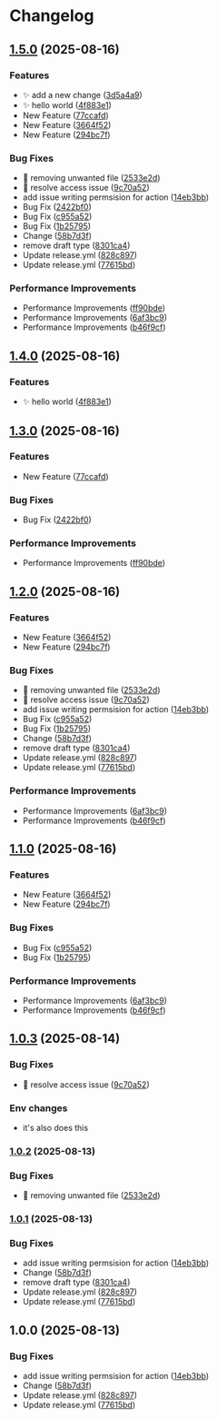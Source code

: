 # Changelog

## [1.5.0](https://github.com/SandeepOCT/reactive-spring/compare/v1.4.0...v1.5.0) (2025-08-16)


### Features

* ✨ add a new change ([3d5a4a9](https://github.com/SandeepOCT/reactive-spring/commit/3d5a4a92d412a9e42ba034aa96f25e45c605b71b))
* ✨ hello world ([4f883e1](https://github.com/SandeepOCT/reactive-spring/commit/4f883e1ac9541afd4ff32e192793a2500eb329e0))
* New Feature ([77ccafd](https://github.com/SandeepOCT/reactive-spring/commit/77ccafd42253235ad6f4430ff964f64fe96edada))
* New Feature ([3664f52](https://github.com/SandeepOCT/reactive-spring/commit/3664f523e74b826021e335c9330dec5328f6f4f1))
* New Feature ([294bc7f](https://github.com/SandeepOCT/reactive-spring/commit/294bc7f35b81fa2d206992a495035d49223b4e91))


### Bug Fixes

* 🐛 removing unwanted file ([2533e2d](https://github.com/SandeepOCT/reactive-spring/commit/2533e2d376a33cfb356b24f096dd9f2a5d36983d))
* 🐛 resolve access issue ([9c70a52](https://github.com/SandeepOCT/reactive-spring/commit/9c70a52d0d63d948c02ec87ec26d983df5adcc9a))
* add issue writing permsision for action ([14eb3bb](https://github.com/SandeepOCT/reactive-spring/commit/14eb3bb12b5cce084f0e8aaeff82ce85f0abe306))
* Bug Fix ([2422bf0](https://github.com/SandeepOCT/reactive-spring/commit/2422bf07a08597bba722286da960879388c3f87f))
* Bug Fix ([c955a52](https://github.com/SandeepOCT/reactive-spring/commit/c955a52ac9fd001f45cdaf8b0e946e8e07e4839f))
* Bug Fix ([1b25795](https://github.com/SandeepOCT/reactive-spring/commit/1b2579566b51e21a3b928e91bc3799814f4d9fb8))
* Change ([58b7d3f](https://github.com/SandeepOCT/reactive-spring/commit/58b7d3fe1ee77784c643d31498423166af3e3c45))
* remove draft type ([8301ca4](https://github.com/SandeepOCT/reactive-spring/commit/8301ca4723cf425285635bc8a3a00bb8fe0d05a0))
* Update release.yml ([828c897](https://github.com/SandeepOCT/reactive-spring/commit/828c89764a3930cf97fea5b9fa9e7e58d49a5e21))
* Update release.yml ([77615bd](https://github.com/SandeepOCT/reactive-spring/commit/77615bd68bfb343aaf2b014bce5dede5a6ef0e9a))


### Performance Improvements

* Performance Improvements ([ff90bde](https://github.com/SandeepOCT/reactive-spring/commit/ff90bdea15a5d984eecc031b52f11406d4698df5))
* Performance Improvements ([6af3bc9](https://github.com/SandeepOCT/reactive-spring/commit/6af3bc9846ec4876a409370acb04dd5a5491a165))
* Performance Improvements ([b46f9cf](https://github.com/SandeepOCT/reactive-spring/commit/b46f9cf5e8a0a9d117120bf54071fa90ab2d4e67))

## [1.4.0](https://github.com/SandeepOCT/reactive-spring/compare/v1.3.0...v1.4.0) (2025-08-16)


### Features

* ✨ hello world ([4f883e1](https://github.com/SandeepOCT/reactive-spring/commit/4f883e1ac9541afd4ff32e192793a2500eb329e0))

## [1.3.0](https://github.com/SandeepOCT/reactive-spring/compare/v1.2.0...v1.3.0) (2025-08-16)


### Features

* New Feature ([77ccafd](https://github.com/SandeepOCT/reactive-spring/commit/77ccafd42253235ad6f4430ff964f64fe96edada))


### Bug Fixes

* Bug Fix ([2422bf0](https://github.com/SandeepOCT/reactive-spring/commit/2422bf07a08597bba722286da960879388c3f87f))


### Performance Improvements

* Performance Improvements ([ff90bde](https://github.com/SandeepOCT/reactive-spring/commit/ff90bdea15a5d984eecc031b52f11406d4698df5))

## [1.2.0](https://github.com/SandeepOCT/reactive-spring/compare/v1.1.0...v1.2.0) (2025-08-16)


### Features

* New Feature ([3664f52](https://github.com/SandeepOCT/reactive-spring/commit/3664f523e74b826021e335c9330dec5328f6f4f1))
* New Feature ([294bc7f](https://github.com/SandeepOCT/reactive-spring/commit/294bc7f35b81fa2d206992a495035d49223b4e91))


### Bug Fixes

* 🐛 removing unwanted file ([2533e2d](https://github.com/SandeepOCT/reactive-spring/commit/2533e2d376a33cfb356b24f096dd9f2a5d36983d))
* 🐛 resolve access issue ([9c70a52](https://github.com/SandeepOCT/reactive-spring/commit/9c70a52d0d63d948c02ec87ec26d983df5adcc9a))
* add issue writing permsision for action ([14eb3bb](https://github.com/SandeepOCT/reactive-spring/commit/14eb3bb12b5cce084f0e8aaeff82ce85f0abe306))
* Bug Fix ([c955a52](https://github.com/SandeepOCT/reactive-spring/commit/c955a52ac9fd001f45cdaf8b0e946e8e07e4839f))
* Bug Fix ([1b25795](https://github.com/SandeepOCT/reactive-spring/commit/1b2579566b51e21a3b928e91bc3799814f4d9fb8))
* Change ([58b7d3f](https://github.com/SandeepOCT/reactive-spring/commit/58b7d3fe1ee77784c643d31498423166af3e3c45))
* remove draft type ([8301ca4](https://github.com/SandeepOCT/reactive-spring/commit/8301ca4723cf425285635bc8a3a00bb8fe0d05a0))
* Update release.yml ([828c897](https://github.com/SandeepOCT/reactive-spring/commit/828c89764a3930cf97fea5b9fa9e7e58d49a5e21))
* Update release.yml ([77615bd](https://github.com/SandeepOCT/reactive-spring/commit/77615bd68bfb343aaf2b014bce5dede5a6ef0e9a))


### Performance Improvements

* Performance Improvements ([6af3bc9](https://github.com/SandeepOCT/reactive-spring/commit/6af3bc9846ec4876a409370acb04dd5a5491a165))
* Performance Improvements ([b46f9cf](https://github.com/SandeepOCT/reactive-spring/commit/b46f9cf5e8a0a9d117120bf54071fa90ab2d4e67))

## [1.1.0](https://github.com/SandeepOCT/reactive-spring/compare/v1.0.3...v1.1.0) (2025-08-16)


### Features

* New Feature ([3664f52](https://github.com/SandeepOCT/reactive-spring/commit/3664f523e74b826021e335c9330dec5328f6f4f1))
* New Feature ([294bc7f](https://github.com/SandeepOCT/reactive-spring/commit/294bc7f35b81fa2d206992a495035d49223b4e91))


### Bug Fixes

* Bug Fix ([c955a52](https://github.com/SandeepOCT/reactive-spring/commit/c955a52ac9fd001f45cdaf8b0e946e8e07e4839f))
* Bug Fix ([1b25795](https://github.com/SandeepOCT/reactive-spring/commit/1b2579566b51e21a3b928e91bc3799814f4d9fb8))


### Performance Improvements

* Performance Improvements ([6af3bc9](https://github.com/SandeepOCT/reactive-spring/commit/6af3bc9846ec4876a409370acb04dd5a5491a165))
* Performance Improvements ([b46f9cf](https://github.com/SandeepOCT/reactive-spring/commit/b46f9cf5e8a0a9d117120bf54071fa90ab2d4e67))

## [1.0.3](https://github.com/SandeepOCT/reactive-spring/compare/v1.0.2...v1.0.3) (2025-08-14)


### Bug Fixes

* 🐛 resolve access issue ([9c70a52](https://github.com/SandeepOCT/reactive-spring/commit/9c70a52d0d63d948c02ec87ec26d983df5adcc9a))

### Env changes
- it's also does this

### [1.0.2](https://github.com/SandeepOCT/reactive-spring/compare/v1.0.1...v1.0.2) (2025-08-13)


### Bug Fixes

* 🐛 removing unwanted file ([2533e2d](https://github.com/SandeepOCT/reactive-spring/commit/2533e2d376a33cfb356b24f096dd9f2a5d36983d))

### [1.0.1](https://github.com/SandeepOCT/reactive-spring/compare/v1.0.0...v1.0.1) (2025-08-13)


### Bug Fixes

* add issue writing permsision for action ([14eb3bb](https://github.com/SandeepOCT/reactive-spring/commit/14eb3bb12b5cce084f0e8aaeff82ce85f0abe306))
* Change ([58b7d3f](https://github.com/SandeepOCT/reactive-spring/commit/58b7d3fe1ee77784c643d31498423166af3e3c45))
* remove draft type ([8301ca4](https://github.com/SandeepOCT/reactive-spring/commit/8301ca4723cf425285635bc8a3a00bb8fe0d05a0))
* Update release.yml ([828c897](https://github.com/SandeepOCT/reactive-spring/commit/828c89764a3930cf97fea5b9fa9e7e58d49a5e21))
* Update release.yml ([77615bd](https://github.com/SandeepOCT/reactive-spring/commit/77615bd68bfb343aaf2b014bce5dede5a6ef0e9a))

## 1.0.0 (2025-08-13)


### Bug Fixes

* add issue writing permsision for action ([14eb3bb](https://github.com/SandeepOCT/reactive-spring/commit/14eb3bb12b5cce084f0e8aaeff82ce85f0abe306))
* Change ([58b7d3f](https://github.com/SandeepOCT/reactive-spring/commit/58b7d3fe1ee77784c643d31498423166af3e3c45))
* Update release.yml ([828c897](https://github.com/SandeepOCT/reactive-spring/commit/828c89764a3930cf97fea5b9fa9e7e58d49a5e21))
* Update release.yml ([77615bd](https://github.com/SandeepOCT/reactive-spring/commit/77615bd68bfb343aaf2b014bce5dede5a6ef0e9a))
